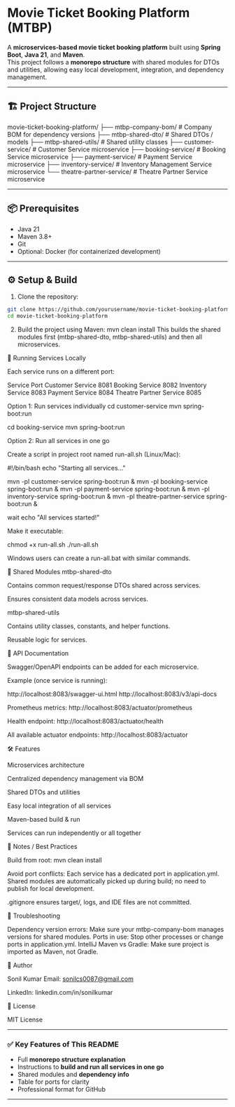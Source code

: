 # Movie Ticket Booking Platform (MTBP)

A **microservices-based movie ticket booking platform** built using **Spring Boot**, **Java 21**, and **Maven**.  
This project follows a **monorepo structure** with shared modules for DTOs and utilities, allowing easy local development, integration, and dependency management.

---

## 🏗 Project Structure

movie-ticket-booking-platform/
├── mtbp-company-bom/ # Company BOM for dependency versions
├── mtbp-shared-dto/ # Shared DTOs / models
├── mtbp-shared-utils/ # Shared utility classes
├── customer-service/ # Customer Service microservice
├── booking-service/ # Booking Service microservice
├── payment-service/ # Payment Service microservice
├── inventory-service/ # Inventory Management Service microservice
└── theatre-partner-service/ # Theatre Partner Service microservice

---

## 📦 Prerequisites

- Java 21
- Maven 3.8+
- Git
- Optional: Docker (for containerized development)

---

## ⚙️ Setup & Build

1. Clone the repository:

```bash
git clone https://github.com/yourusername/movie-ticket-booking-platform.git
cd movie-ticket-booking-platform
```
2. Build the project using Maven:
mvn clean install
This builds the shared modules first (mtbp-shared-dto, mtbp-shared-utils) and then all microservices.

🚀 Running Services Locally

Each service runs on a different port:

Service	                        Port
Customer Service	            8081
Booking Service	                8082
Inventory Service	            8083
Payment Service	                8084
Theatre Partner Service	        8085

Option 1: Run services individually
cd customer-service
mvn spring-boot:run

cd booking-service
mvn spring-boot:run

Option 2: Run all services in one go

Create a script in project root named run-all.sh (Linux/Mac):

#!/bin/bash
echo "Starting all services..."

mvn -pl customer-service spring-boot:run &
mvn -pl booking-service spring-boot:run &
mvn -pl payment-service spring-boot:run &
mvn -pl inventory-service spring-boot:run &
mvn -pl theatre-partner-service spring-boot:run &

wait
echo "All services started!"

Make it executable:

chmod +x run-all.sh
./run-all.sh


Windows users can create a run-all.bat with similar commands.

🧩 Shared Modules
mtbp-shared-dto

Contains common request/response DTOs shared across services.

Ensures consistent data models across services.

mtbp-shared-utils

Contains utility classes, constants, and helper functions.

Reusable logic for services.

📄 API Documentation

Swagger/OpenAPI endpoints can be added for each microservice.

Example (once service is running):

http://localhost:8083/swagger-ui.html
http://localhost:8083/v3/api-docs

Prometheus metrics:
http://localhost:8083/actuator/prometheus

Health endpoint:
http://localhost:8083/actuator/health

All available actuator endpoints:
http://localhost:8083/actuator

🛠 Features

Microservices architecture

Centralized dependency management via BOM

Shared DTOs and utilities

Easy local integration of all services

Maven-based build & run

Services can run independently or all together

📝 Notes / Best Practices

Build from root:
mvn clean install


Avoid port conflicts: Each service has a dedicated port in application.yml.
Shared modules are automatically picked up during build; no need to publish for local development.

.gitignore ensures target/, logs, and IDE files are not committed.

🔧 Troubleshooting

Dependency version errors: Make sure your mtbp-company-bom manages versions for shared modules.
Ports in use: Stop other processes or change ports in application.yml.
IntelliJ Maven vs Gradle: Make sure project is imported as Maven, not Gradle.

👤 Author

Sonil Kumar
Email: sonilcs0087@gmail.com

LinkedIn: linkedin.com/in/sonilkumar

🔗 License

MIT License


---

### ✅ Key Features of This README

- Full **monorepo structure explanation**
- Instructions to **build and run all services in one go**
- Shared modules and **dependency info**
- Table for ports for clarity
- Professional format for GitHub

---